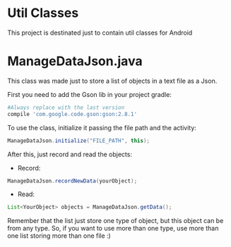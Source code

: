 # Util Classes
This project is destinated just to contain util classes for Android

# ManageDataJson.java
This class was made just to store a list of objects in a text file as a Json.

First you need to add the Gson lib in your project gradle:
```sh
#Always replace with the last version
compile 'com.google.code.gson:gson:2.8.1' 
```

To use the class, initialize it passing the file path and the activity:
```java
ManageDataJson.initialize("FILE_PATH", this);
```

After this, just record and read the objects:
- Record:
```java
ManageDataJson.recordNewData(yourObject);
```
- Read:
```java
List<YourObject> objects = ManageDataJson.getData();
```

Remember that the list just store one type of object, but this object can be from any type. So, if you want to use more than one type, use more than one list storing more than one file :)
